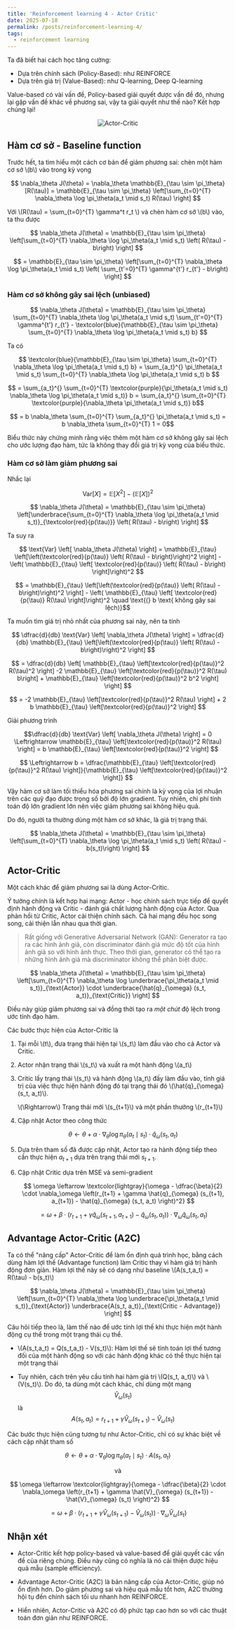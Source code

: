```yaml
---
title: 'Reinforcement learning 4 - Actor Critic'
date: 2025-07-10
permalink: /posts/reinforcement-learning-4/
tags:
  - reinforcement learning
---
```


Ta đã biết hai cách học tăng cường:

- Dựa trên chính sách (Policy-Based): như REINFORCE 
- Dựa trên giá trị (Value-Based): như Q-learning, Deep Q-learning

Value-based có vài vấn đề, Policy-based giải quyết được vấn đề đó, nhưng lại gặp vấn đề khác về phương sai, vậy ta giải quyết như thế nào? Kết hợp chúng lại!

<p align="center">
  <img src="https://pylessons.com/media/Tutorials/Reinforcement-learning-tutorial/A2C-reinforcement-learning/A2C-reinforcement-learning.jpg" alt="Actor-Critic">
</p>

## Hàm cơ sở - Baseline function

Trước hết, ta tìm hiểu một cách cơ bản để giảm phương sai: chèn một hàm cơ sở \\(b\\) vào trong kỳ vọng

$$ \nabla_\theta J(\theta) = \nabla_\theta \mathbb{E}_{\tau \sim \pi_\theta}[R(\tau)] = \mathbb{E}_{\tau \sim \pi_\theta} \left[\sum_{t=0}^{T} \nabla_\theta \log \pi_\theta(a_t \mid s_t) R(\tau) \right] $$

Với \\(R(\tau) = \sum_{t=0}^{T} \gamma^t r_t \\) và chèn hàm cơ sở \\(b\\) vào, ta thu được 

$$ \nabla_\theta J(\theta) = \mathbb{E}_{\tau \sim \pi_\theta} \left[\sum_{t=0}^{T} \nabla_\theta \log \pi_\theta(a_t \mid s_t) \left( R(\tau) - b\right) \right] $$

$$ = \mathbb{E}_{\tau \sim \pi_\theta} \left[\sum_{t=0}^{T} \nabla_\theta \log \pi_\theta(a_t \mid s_t) \left( \sum_{t'=0}^{T} \gamma^{t'} r_{t'} - b\right) \right] $$

### Hàm cơ sở không gây sai lệch (unbiased)

$$ \nabla_\theta J(\theta) = \mathbb{E}_{\tau \sim \pi_\theta} \sum_{t=0}^{T} \nabla_\theta \log \pi_\theta(a_t \mid s_t) \sum_{t'=0}^{T} \gamma^{t'} r_{t'} - \textcolor{blue}{\mathbb{E}_{\tau \sim \pi_\theta} \sum_{t=0}^{T} \nabla_\theta \log \pi_\theta(a_t \mid s_t) b} $$

Ta có 

$$ \textcolor{blue}{\mathbb{E}_{\tau \sim \pi_\theta} \sum_{t=0}^{T} \nabla_\theta \log \pi_\theta(a_t \mid s_t) b} = \sum_{a_t}^{} \pi_\theta(a_t \mid s_t) \sum_{t=0}^{T} \nabla_\theta \log \pi_\theta(a_t \mid s_t) b $$ 

$$ = \sum_{a_t}^{} \sum_{t=0}^{T} \textcolor{purple}{\pi_\theta(a_t \mid s_t) \nabla_\theta \log \pi_\theta(a_t \mid s_t)} b = \sum_{a_t}^{} \sum_{t=0}^{T} \textcolor{purple}{\nabla_\theta \pi_\theta(a_t \mid s_t)} b$$ 

$$ = b \nabla_\theta \sum_{t=0}^{T} \sum_{a_t}^{} \pi_\theta(a_t \mid s_t) = b \nabla_\theta \sum_{t=0}^{T} 1 = 0$$

Biểu thức này chứng minh rằng việc thêm một hàm cơ sở không gây sai lệch cho ước lượng đạo hàm, tức là không thay đổi giá trị kỳ vọng của biểu thức.

### Hàm cơ sở làm giảm phương sai

Nhắc lại 

$$ \text{Var} \left[ X \right] = \mathbb{E} \left[ X^2 \right] - \left( \mathbb{E} \left[ X \right]\right)^2 $$

$$ \nabla_\theta J(\theta) = \mathbb{E}_{\tau \sim \pi_\theta} \left[\underbrace{\sum_{t=0}^{T} \nabla_\theta \log \pi_\theta(a_t \mid s_t)}_{\textcolor{red}{p(\tau)}} \left( R(\tau) - b\right) \right] $$

Ta suy ra

$$ \text{Var} \left[ \nabla_\theta J(\theta) \right] = \mathbb{E}_{\tau} \left[\left(\textcolor{red}{p(\tau)} \left( R(\tau) - b\right)\right)^2 \right] - \left( \mathbb{E}_{\tau} \left[ \textcolor{red}{p(\tau)} \left( R(\tau) - b\right)  \right]\right)^2 $$

$$ = \mathbb{E}_{\tau} \left[\left(\textcolor{red}{p(\tau)} \left( R(\tau) - b\right)\right)^2 \right] - \left( \mathbb{E}_{\tau} \left[ \textcolor{red}{p(\tau)} R(\tau)  \right]\right)^2 \quad \text{(} b \text{ không gây sai lệch)}$$

Ta muốn tìm giá trị nhỏ nhất của phương sai này, nên ta tính 

$$ \dfrac{d}{db} \text{Var} \left[ \nabla_\theta J(\theta) \right] = \dfrac{d}{db} \mathbb{E}_{\tau} \left[\left(\textcolor{red}{p(\tau)} \left( R(\tau) - b\right)\right)^2 \right] $$

$$ = \dfrac{d}{db} \left[ \mathbb{E}_{\tau} \left[\textcolor{red}{p(\tau)}^2 R(\tau)^2 \right] -2 \mathbb{E}_{\tau} \left[\textcolor{red}{p(\tau)}^2 R(\tau) b\right] +  \mathbb{E}_{\tau} \left[\textcolor{red}{p(\tau)}^2 b^2 \right] \right] $$

$$ = -2 \mathbb{E}_{\tau} \left[\textcolor{red}{p(\tau)}^2 R(\tau) \right] +  2 b \mathbb{E}_{\tau} \left[\textcolor{red}{p(\tau)}^2  \right] $$

Giải phương trình 

$$\dfrac{d}{db} \text{Var} \left[ \nabla_\theta J(\theta) \right] = 0 \Leftrightarrow \mathbb{E}_{\tau} \left[\textcolor{red}{p(\tau)}^2 R(\tau) \right] = b \mathbb{E}_{\tau} \left[\textcolor{red}{p(\tau)}^2  \right] $$

$$ \Leftrightarrow b = \dfrac{\mathbb{E}_{\tau} \left[\textcolor{red}{p(\tau)}^2 R(\tau) \right]}{\mathbb{E}_{\tau} \left[\textcolor{red}{p(\tau)}^2  \right]} $$

Vậy hàm cơ sở làm tối thiểu hóa phương sai chính là kỳ vọng của lợi nhuận trên các quỹ đạo được trọng số bởi độ lớn gradient. Tuy nhiên, chi phí tính toán độ lớn gradient lớn nên việc giảm phương sai không hiệu quả.

Do đó, người ta thường dùng một hàm cơ sở khác, là giá trị trạng thái. 

$$ \nabla_\theta J(\theta) = \mathbb{E}_{\tau \sim \pi_\theta} \left[\sum_{t=0}^{T} \nabla_\theta \log \pi_\theta(a_t \mid s_t) \left( R(\tau) - b(s_t)\right) \right] $$

## Actor-Critic

Một cách khác để giảm phương sai là dùng Actor-Critic.

Ý tưởng chính là kết hợp hai mạng: Actor - học chính sách trực tiếp để quyết định hành động và Critic - đánh giá chất lượng hành động của Actor. Qua phản hồi từ Critic, Actor cải thiện chính sách. Cả hai mạng đều học song song, cải thiện lẫn nhau qua thời gian.

> Rất giống với Generative Adversarial Network (GAN): Generator ra tạo ra các hình ảnh giả, còn discriminator đánh giá mức độ tốt của hình ảnh giả so với hình ảnh thực. Theo thời gian, generator có thể tạo ra những hình ảnh giả mà discriminator không thể phân biệt được. 

$$ \nabla_\theta J(\theta) = \mathbb{E}_{\tau \sim \pi_\theta} \left[\sum_{t=0}^{T} \nabla_\theta \log \underbrace{\pi_\theta(a_t \mid s_t)}_{\text{Actor}} \cdot \underbrace{\hat{q}_{\omega} (s_t, a_t)}_{\text{Critic}} \right] $$

Điều này giúp giảm phương sai và đồng thời tạo ra *một chút* độ lệch trong ước tính đạo hàm.

Các bước thực hiện của Actor-Critic là

1. Tại mỗi \\(t\\), đưa trạng thái hiện tại \\(s_t\\) làm đầu vào cho cả Actor và Critic. 

2. Actor nhận trạng thái \\(s_t\\) và xuất ra một hành động \\(a_t\\) 

3. Critic lấy  trạng thái \\(s_t\\) và hành động \\(a_t\\) đấy làm đầu vào, tính giá trị của việc thực hiện hành động đó tại trạng thái đó \\(\hat{q}_{\omega} (s_t, a_t)\\). 

	\\(\Rightarrow\\) Trạng thái mới \\(s_{t+1}\\) và một phần thưởng \\(r_{t+1}\\)

4. Cập nhật Actor theo công thức

	$$ \theta \leftarrow \theta + \alpha \cdot \nabla_\theta \log \pi_\theta (a_t \mid s_t) \cdot \hat{q}_{\omega} (s_t, a_t) $$
    
5. Dựa trên tham số đã được cập nhật, Actor tạo ra hành động tiếp theo cần thực hiện $a_{t+1}$ dựa trên trạng thái mới $s_{t+1}$.

6. Cập nhật Critic dựa trên MSE và semi-gradient

	$$ \omega \leftarrow \textcolor{lightgray}{\omega - \dfrac{\beta}{2} \cdot \nabla_\omega \left(r_{t+1} + \gamma \hat{q}_{\omega} (s_{t+1}, a_{t+1}) - \hat{q}_{\omega} (s_t, a_t) \right)^2} $$
    
    $$ = \omega + \beta \cdot \left(r_{t+1} + \gamma \hat{q}_{\omega} (s_{t+1}, a_{t+1}) - \hat{q}_{\omega} (s_t, a_t) \right) \cdot \nabla_\omega \hat{q}_{\omega} (s_t, a_t) $$ 
    

## Advantage Actor-Critic (A2C)

Ta có thể "nâng cấp" Actor-Critic để làm ổn định quá trình học, bằng cách dùng hàm lợi thế (Advantage function) làm Critic thay vì hàm giá trị hành động đơn giản. Hàm lợi thế này sẽ có dạng như baseline \\(A(s_t,a_t) = R(\tau) - b(s_t)\\)

$$ \nabla_\theta J(\theta) = \mathbb{E}_{\tau \sim \pi_\theta} \left[\sum_{t=0}^{T} \nabla_\theta \log \underbrace{\pi_\theta(a_t \mid s_t)}_{\text{Actor}} \underbrace{A(s_t, a_t)}_{\text{Critic - Advantage}} \right] $$

Câu hỏi tiếp theo là, làm thế nào để ước tính lợi thế khi thực hiện một hành động cụ thể trong một trạng thái cụ thể. 

- \\(A(s_t,a_t) = Q(s_t,a_t) - V(s_t)\\): Hàm lợi thế sẽ tính toán lợi thế tương đối của một hành động so với các hành động khác có thể thực hiện tại một trạng thái

- Tuy nhiên, cách trên yêu cầu tính hai hàm giá trị \\(Q(s_t, a_t)\\) và \\(V(s_t)\\). Do đó, ta dùng một cách khác, chỉ dùng một mạng $$\hat{V}_{\omega}(s_t)$$ là $$A(s_t, a_t) = r_{t+1} + \gamma \hat{V}_{\omega}(s_{t+1}) - \hat{V}_{\omega}(s_t)$$

Các bước thực hiện cũng tương tự như Actor-Critic, chỉ có sự khác biệt về cách cập nhật tham số

$$ \theta \leftarrow \theta + \alpha \cdot \nabla_\theta \log \pi_\theta (a_t \mid s_t) \cdot A(s_t, a_t) $$

<p align="center">
  và
</p>

$$ \omega \leftarrow \textcolor{lightgray}{\omega - \dfrac{\beta}{2} \cdot \nabla_\omega \left(r_{t+1} + \gamma \hat{V}_{\omega} (s_{t+1}) - \hat{V}_{\omega} (s_t) \right)^2} $$
    
$$ = \omega + \beta \cdot \left(r_{t+1} + \gamma \hat{V}_{\omega} (s_{t+1}) - \hat{V}_{\omega} (s_t) \right) \cdot \nabla_\omega \hat{V}_{\omega} (s_t) $$ 

## Nhận xét

- Actor-Critic kết hợp policy-based và value-based để giải quyết các vấn đề của riêng chúng. Điều này cũng có nghĩa là nó cải thiện được hiệu quả mẫu (sample efficiency).

- Advantage Actor-Critic (A2C) là bản nâng cấp của Actor-Critic, giúp nó ổn định hơn. Do giảm phương sai và hiệu quả mẫu tốt hơn, A2C thường hội tụ đến chính sách tối ưu nhanh hơn REINFORCE.

- Hiển nhiên, Actor-Critic và A2C có độ phức tạp cao hơn so với các thuật toán đơn giản như REINFORCE.




